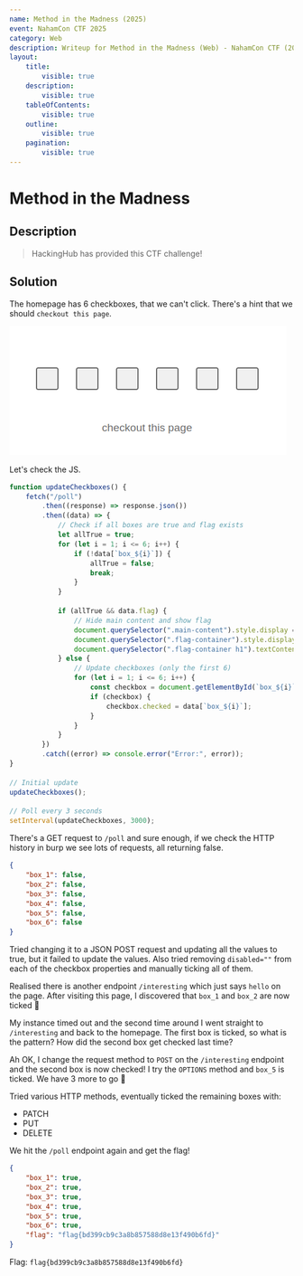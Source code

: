 ```yaml
---
name: Method in the Madness (2025)
event: NahamCon CTF 2025
category: Web
description: Writeup for Method in the Madness (Web) - NahamCon CTF (2025) 💜
layout:
    title:
        visible: true
    description:
        visible: true
    tableOfContents:
        visible: true
    outline:
        visible: true
    pagination:
        visible: true
---
```


# Method in the Madness

## Description

> HackingHub has provided this CTF challenge!

## Solution

The homepage has 6 checkboxes, that we can't click. There's a hint that we should `checkout this page`.

![](images/0.PNG)

Let's check the JS.


```js
function updateCheckboxes() {
    fetch("/poll")
        .then((response) => response.json())
        .then((data) => {
            // Check if all boxes are true and flag exists
            let allTrue = true;
            for (let i = 1; i <= 6; i++) {
                if (!data[`box_${i}`]) {
                    allTrue = false;
                    break;
                }
            }

            if (allTrue && data.flag) {
                // Hide main content and show flag
                document.querySelector(".main-content").style.display = "none";
                document.querySelector(".flag-container").style.display = "block";
                document.querySelector(".flag-container h1").textContent = data.flag;
            } else {
                // Update checkboxes (only the first 6)
                for (let i = 1; i <= 6; i++) {
                    const checkbox = document.getElementById(`box_${i}`);
                    if (checkbox) {
                        checkbox.checked = data[`box_${i}`];
                    }
                }
            }
        })
        .catch((error) => console.error("Error:", error));
}

// Initial update
updateCheckboxes();

// Poll every 3 seconds
setInterval(updateCheckboxes, 3000);
```


There's a GET request to `/poll` and sure enough, if we check the HTTP history in burp we see lots of requests, all returning false.


```json
{
    "box_1": false,
    "box_2": false,
    "box_3": false,
    "box_4": false,
    "box_5": false,
    "box_6": false
}
```


Tried changing it to a JSON POST request and updating all the values to true, but it failed to update the values. Also tried removing `disabled=""` from each of the checkbox properties and manually ticking all of them.

Realised there is another endpoint `/interesting` which just says `hello` on the page. After visiting this page, I discovered that `box_1` and `box_2` are now ticked 🤔

My instance timed out and the second time around I went straight to `/interesting` and back to the homepage. The first box is ticked, so what is the pattern? How did the second box get checked last time?

Ah OK, I change the request method to `POST` on the `/interesting` endpoint and the second box is now checked! I try the `OPTIONS` method and `box_5` is ticked. We have 3 more to go 🙏

Tried various HTTP methods, eventually ticked the remaining boxes with:

-   PATCH
-   PUT
-   DELETE

We hit the `/poll` endpoint again and get the flag!


```json
{
    "box_1": true,
    "box_2": true,
    "box_3": true,
    "box_4": true,
    "box_5": true,
    "box_6": true,
    "flag": "flag{bd399cb9c3a8b857588d8e13f490b6fd}"
}
```


Flag: `flag{bd399cb9c3a8b857588d8e13f490b6fd}`
